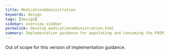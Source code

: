 ```yaml
---
title: MedicationAdministration
keywords: design
tags: [design]
sidebar: overview_sidebar
permalink: develop_medicationadministration.html
summary: Implementation guidance for populating and consuming the FHIR MedicationAdministration resource
---
```


Out of scope for this version of implementation guidance.

